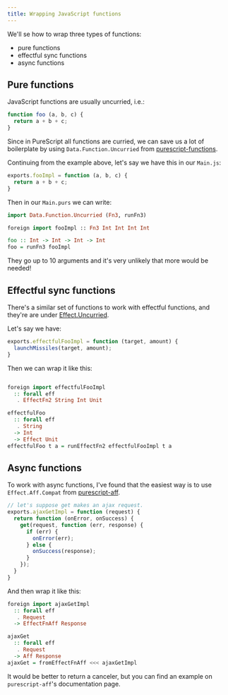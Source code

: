 ```yaml
---
title: Wrapping JavaScript functions
---
```


We'll se how to wrap three types of functions:

- pure functions
- effectful sync functions
- async functions

## Pure functions

JavaScript functions are usually uncurried, i.e.:
```javascript
function foo (a, b, c) {
  return a + b + c;
}
```

Since in PureScript all functions are curried, we can save us a lot of boilerplate by using `Data.Function.Uncurried` from [purescript-functions](https://pursuit.purescript.org/packages/purescript-functions).

Continuing from the example above, let's say we have this in our `Main.js`:

```javascript
exports.fooImpl = function (a, b, c) {
  return a + b + c;
}
```

Then in our `Main.purs` we can write:

```haskell
import Data.Function.Uncurried (Fn3, runFn3)

foreign import fooImpl :: Fn3 Int Int Int Int

foo :: Int -> Int -> Int -> Int
foo = runFn3 fooImpl
```

They go up to 10 arguments and it's very unlikely that more would be needed!

## Effectful sync functions

There's a similar set of functions to work with effectful functions, and they're are under [Effect.Uncurried](https://pursuit.purescript.org/packages/purescript-effect/2.0.0/docs/Effect.Uncurried).

Let's say we have:

```javascript
exports.effectfulFooImpl = function (target, amount) {
  launchMissiles(target, amount);
}
```

Then we can wrap it like this:

```haskell

foreign import effectfulFooImpl
  :: forall eff
   . EffectFn2 String Int Unit

effectfulFoo
  :: forall eff
   . String
  -> Int
  -> Effect Unit
effectfulFoo t a = runEffectFn2 effectfulFooImpl t a
```

## Async functions

To work with async functions, I've found that the easiest way is to use `Effect.Aff.Compat` from [purescript-aff](https://pursuit.purescript.org/packages/purescript-aff).

```javascript
// let's suppose get makes an ajax request.
exports.ajaxGetImpl = function (request) {
  return function (onError, onSuccess) {
    get(request, function (err, response) {
      if (err) {
        onError(err);
      } else {
        onSuccess(response);
      }
    });
  }
}
```

And then wrap it like this:

```haskell
foreign import ajaxGetImpl
  :: forall eff
   . Request
  -> EffectFnAff Response

ajaxGet
  :: forall eff
   . Request
  -> Aff Response
ajaxGet = fromEffectFnAff <<< ajaxGetImpl
```

It would be better to return a canceler, but you can find an example on `purescript-aff`'s documentation page.
